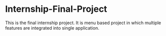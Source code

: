 # Internship-Final-Project
 This is the final internship project. It is menu based project in which multiple features are integrated into single application.
